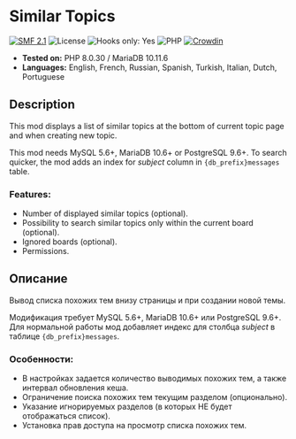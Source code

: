 # Similar Topics

[![SMF 2.1](https://img.shields.io/badge/SMF-2.1-ed6033.svg?style=flat)](https://github.com/SimpleMachines/SMF2.1)
![License](https://img.shields.io/github/license/dragomano/similar-topics)
![Hooks only: Yes](https://img.shields.io/badge/Hooks%20only-YES-blue)
![PHP](https://img.shields.io/badge/PHP-^7.2-blue.svg?style=flat)
[![Crowdin](https://badges.crowdin.net/similar-topics/localized.svg)](https://crowdin.com/project/similar-topics)

- **Tested on:** PHP 8.0.30 / MariaDB 10.11.6
- **Languages:** English, French, Russian, Spanish, Turkish, Italian, Dutch, Portuguese

## Description

This mod displays a list of similar topics at the bottom of current topic page and when creating new topic.

This mod needs MySQL 5.6+, MariaDB 10.6+ or PostgreSQL 9.6+.
To search quicker, the mod adds an index for _subject_ column in `{db_prefix}messages` table.

### Features:

- Number of displayed similar topics (optional).
- Possibility to search similar topics only within the current board (optional).
- Ignored boards (optional).
- Permissions.

## Описание

Вывод списка похожих тем внизу страницы и при создании новой темы.

Модификация требует MySQL 5.6+, MariaDB 10.6+ или PostgreSQL 9.6+.
Для нормальной работы мод добавляет индекс для столбца _subject_ в таблице `{db_prefix}messages`.

### Особенности:

- В настройках задается количество выводимых похожих тем, а также интервал обновления кеша.
- Ограничение поиска похожих тем текущим разделом (опционально).
- Указание игнорируемых разделов (в которых НЕ будет отображаться список).
- Установка прав доступа на просмотр списка похожих тем.
